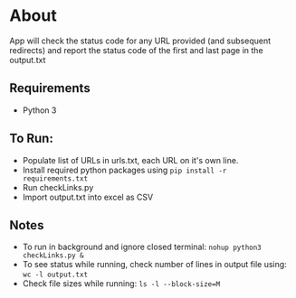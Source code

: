 # About
App will check the status code for any URL provided (and subsequent redirects) and report the status code of the first and last page in the output.txt

## Requirements
* Python 3

## To Run:
* Populate list of URLs in urls.txt, each URL on it's own line.
* Install required python packages using `pip install -r requirements.txt`
* Run checkLinks.py
* Import output.txt into excel as CSV

## Notes
* To run in background and ignore closed terminal: `nohup python3 checkLinks.py &`
* To see status while running, check number of lines in output file using: `wc -l output.txt`
* Check file sizes while running: `ls -l --block-size=M`
